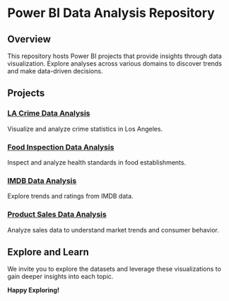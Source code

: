 # Power BI Data Analysis Repository

## Overview

This repository hosts Power BI projects that provide insights through data visualization. Explore analyses across various domains to discover trends and make data-driven decisions.

## Projects

### [LA Crime Data Analysis](https://github.com/Pramita0410/Power-BI/tree/main/Crime%20Data%20Analysis-%20LA)
Visualize and analyze crime statistics in Los Angeles.

### [Food Inspection Data Analysis](https://github.com/Pramita0410/Power-BI/tree/main/Food%20Inspection%20Data%20Analysis)
Inspect and analyze health standards in food establishments.

### [IMDB Data Analysis](https://github.com/Pramita0410/Power-BI/tree/main/IMDB%20Data%20Analysis)
Explore trends and ratings from IMDB data.

### [Product Sales Data Analysis](https://github.com/Pramita0410/Power-BI/tree/main/Product%20Sales%20Analysis)
Analyze sales data to understand market trends and consumer behavior.

## Explore and Learn

We invite you to explore the datasets and leverage these visualizations to gain deeper insights into each topic. 

**Happy Exploring!**
